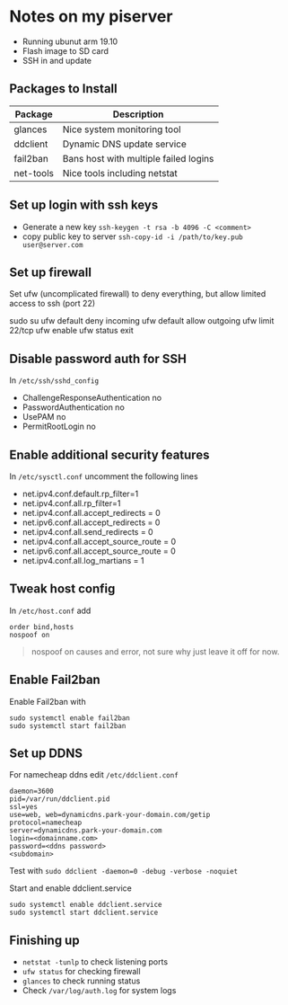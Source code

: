 # Notes on my piserver

* Running ubunut arm 19.10
* Flash image to SD card
* SSH in and update

## Packages to Install
| Package  | Description                           |
|----------|---------------------------------------|
|glances   | Nice system monitoring tool           |
|ddclient  | Dynamic DNS update service            |
|fail2ban  | Bans host with multiple failed logins |
|net-tools | Nice tools including netstat          |

## Set up login with ssh keys
* Generate a new key
`ssh-keygen -t rsa -b 4096 -C <comment>`
* copy public key to server `ssh-copy-id -i /path/to/key.pub user@server.com`

## Set up firewall

Set ufw (uncomplicated firewall) to deny everything,
but allow limited access to ssh (port 22)

sudo su
ufw default deny incoming
ufw default allow outgoing
ufw limit 22/tcp
ufw enable
ufw status
exit

## Disable password auth for SSH
In `/etc/ssh/sshd_config`

* ChallengeResponseAuthentication no
* PasswordAuthentication no
* UsePAM no
* PermitRootLogin no


## Enable additional security features
In `/etc/sysctl.conf` uncomment the following lines

* net.ipv4.conf.default.rp\_filter=1
* net.ipv4.conf.all.rp\_filter=1
* net.ipv4.conf.all.accept\_redirects = 0
* net.ipv6.conf.all.accept\_redirects = 0
* net.ipv4.conf.all.send\_redirects = 0
* net.ipv4.conf.all.accept\_source\_route = 0
* net.ipv6.conf.all.accept\_source\_route = 0
* net.ipv4.conf.all.log\_martians = 1

## Tweak host config
In `/etc/host.conf` add
```
order bind,hosts
nospoof on
```
>nospoof on causes and error, not sure why
just leave it off for now.

## Enable Fail2ban
Enable Fail2ban with
```
sudo systemctl enable fail2ban
sudo systemctl start fail2ban
```

## Set up DDNS
For namecheap ddns edit `/etc/ddclient.conf`

```
daemon=3600
pid=/var/run/ddclient.pid
ssl=yes
use=web, web=dynamicdns.park-your-domain.com/getip
protocol=namecheap
server=dynamicdns.park-your-domain.com
login=<domainname.com>
password=<ddns password>
<subdomain>
```

Test with
`sudo ddclient -daemon=0 -debug -verbose -noquiet`

Start and enable ddclient.service

```
sudo systemctl enable ddclient.service
sudo systemctl start ddclient.service
```

## Finishing up
* `netstat -tunlp` to check listening ports
* `ufw status` for checking firewall
* `glances` to check running status
* Check `/var/log/auth.log` for system logs
